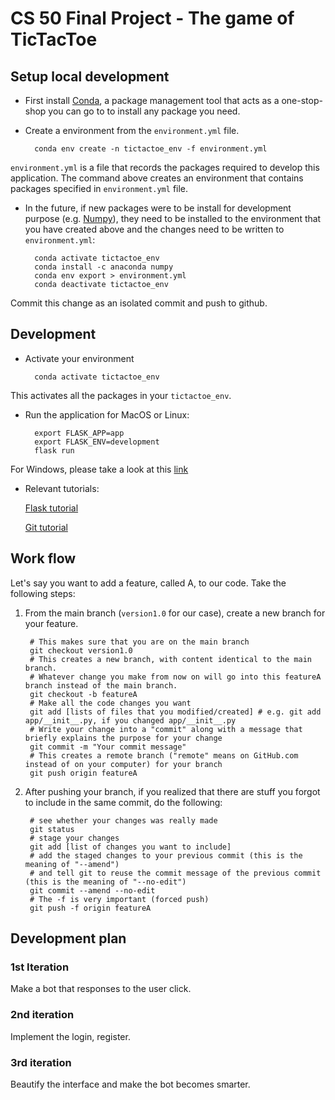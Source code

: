 # CS 50 Final Project - The game of TicTacToe

## Setup local development

- First install [Conda](https://conda.io/projects/conda/en/latest/user-guide/install/index.html?highlight=conda), a package management tool that acts as a one-stop-shop you can go to to install any package you need.

- Create a environment from the `environment.yml` file.

		conda env create -n tictactoe_env -f environment.yml

`environment.yml` is a file that records the packages required to develop this application. The command above creates an environment that contains packages specified in `environment.yml` file.

- In the future, if new packages were to be install for development purpose (e.g. [Numpy](https://anaconda.org/anaconda/numpy)), they need to be installed to the environment that you have created above and the changes need to be written to `environment.yml`:

		conda activate tictactoe_env
		conda install -c anaconda numpy
		conda env export > environment.yml
		conda deactivate tictactoe_env

Commit this change as an isolated commit and push to github.

## Development

- Activate your environment

		conda activate tictactoe_env

This activates all the packages in your `tictactoe_env`.

- Run the application for MacOS or Linux:

		export FLASK_APP=app
		export FLASK_ENV=development
		flask run

For Windows, please take a look at this [link](https://flask.palletsprojects.com/en/1.1.x/tutorial/factory/)

- Relevant tutorials:

	[Flask tutorial](https://flask.palletsprojects.com/en/1.1.x/tutorial/)

	[Git tutorial](https://git-scm.com/docs/gittutorial)

## Work flow

Let's say you want to add a feature, called A, to our code. Take the following steps:

1. From the main branch (`version1.0` for our case), create a new branch for your feature.

		# This makes sure that you are on the main branch
		git checkout version1.0
		# This creates a new branch, with content identical to the main branch.
		# Whatever change you make from now on will go into this featureA branch instead of the main branch.
		git checkout -b featureA
		# Make all the code changes you want
		git add [lists of files that you modified/created] # e.g. git add app/__init__.py, if you changed app/__init__.py
		# Write your change into a "commit" along with a message that briefly explains the purpose for your change
		git commit -m "Your commit message"
		# This creates a remote branch ("remote" means on GitHub.com instead of on your computer) for your branch
		git push origin featureA

2. After pushing your branch, if you realized that there are stuff you forgot to include in the same commit, do the following:

		# see whether your changes was really made
		git status
		# stage your changes
		git add [list of changes you want to include]
		# add the staged changes to your previous commit (this is the meaning of "--amend")
		# and tell git to reuse the commit message of the previous commit (this is the meaning of "--no-edit")
		git commit --amend --no-edit
		# The -f is very important (forced push)
		git push -f origin featureA

## Development plan

### 1st Iteration

Make a bot that responses to the user click.

### 2nd iteration

Implement the login, register.

### 3rd iteration

Beautify the interface and make the bot becomes smarter.

